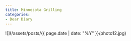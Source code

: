 ```yaml
---
title: Minnesota Grilling
categories:
- Dear Diary
---
```


![](/assets/posts/{{ page.date | date: "%Y" }}/photo12.jpg)
